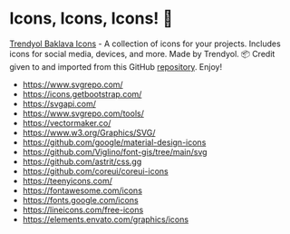 # Icons, Icons, Icons! 🤠


[Trendyol Baklava Icons](./Trendol-Baklava-Icons/) - A collection of icons for your projects. Includes icons for social media, devices, and more. Made by Trendyol. 📦
Credit given to and imported from this GitHub [repository](https://github.com/trendyol/baklava-icons). Enjoy!

- https://www.svgrepo.com/
- https://icons.getbootstrap.com/
- https://svgapi.com/
- https://www.svgrepo.com/tools/
- https://vectormaker.co/
- https://www.w3.org/Graphics/SVG/
- https://github.com/google/material-design-icons 
- https://github.com/Viglino/font-gis/tree/main/svg
- https://github.com/astrit/css.gg
- https://github.com/coreui/coreui-icons
- https://teenyicons.com/
- https://fontawesome.com/icons
- https://fonts.google.com/icons
- https://lineicons.com/free-icons
- https://elements.envato.com/graphics/icons 